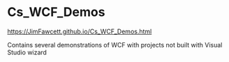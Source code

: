 # Cs_WCF_Demos

https://JimFawcett.github.io/Cs_WCF_Demos.html

Contains several demonstrations of WCF with projects not built with Visual Studio wizard
